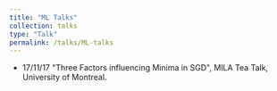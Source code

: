 ```yaml
---
title: "ML Talks"
collection: talks
type: "Talk"
permalink: /talks/ML-talks
---
```


* 17/11/17 "Three Factors influencing Minima in SGD", MILA Tea Talk, University of Montreal.
